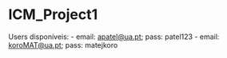 # ICM_Project1

Users disponíveis: - email: apatel@ua.pt; pass: patel123
                   - email: koroMAT@ua.pt; pass: matejkoro
